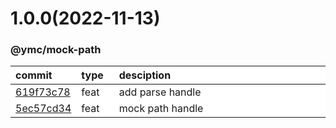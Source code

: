 
<style>
table{
    display:table;
    width:100%;
}
table th:nth-of-type(1),table th:nth-of-type(2) {
    width:12%;
}
</style>


<a name="1.0.0"></a>
# 1.0.0(2022-11-13)
### @ymc/mock-path

<div align="center" style="margin-left: auto;margin-right: auto;background:white;">

commit|type|desciption
:----|:----|:----
[619f73c78](https://github.com/ymc-github/js-idea/commit/1619f73c78aae4bf7d496478851d05fc3962b489)|feat|add parse handle
[5ec57cd34](https://github.com/ymc-github/js-idea/commit/d5ec57cd341221ec4aa19c3d591c1e615822bba7)|feat|mock path handle

</div>